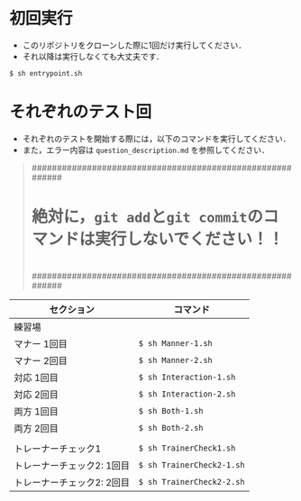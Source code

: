 # 初回実行
- このリポジトリをクローンした際に1回だけ実行してください．
- それ以降は実行しなくても大丈夫です．

```shell
$ sh entrypoint.sh
```

# それぞれのテスト回
- それぞれのテストを開始する際には，以下のコマンドを実行してください．
- また，エラー内容は `question_description.md` を参照してください．

> ##########################################################
> #                                                        #
> # 絶対に，`git add`と`git commit`のコマンドは実行しないでください！！    #
> #                                                        #
> ##########################################################

| セクション        | コマンド               |
| ----------------- | --------------------- |
| 練習場                |                         |
| マナー 1回目    | `$ sh Manner-1.sh`      |
| マナー 2回目    | `$ sh Manner-2.sh`      |
| 対応 1回目    | `$ sh Interaction-1.sh` |
| 対応 2回目    | `$ sh Interaction-2.sh` |
| 両方 1回目     | `$ sh Both-1.sh`        |
| 両方 2回目     | `$ sh Both-2.sh`        |
| | |
| トレーナーチェック1 | `$ sh TrainerCheck1.sh`  |
| トレーナーチェック2: 1回目 | `$ sh TrainerCheck2-1.sh` |
| トレーナーチェック2: 2回目 | `$ sh TrainerCheck2-2.sh` |